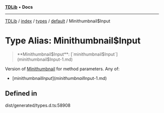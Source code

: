 [**TDLib**](../../../../../../README.md) • **Docs**

***

[TDLib](../../../../../../modules.md) / [index](../../../../../README.md) / [types](../../../README.md) / [default](../README.md) / Minithumbnail$Input

# Type Alias: Minithumbnail$Input

> **Minithumbnail$Input**: [`minithumbnail$Input`](minithumbnail$Input-1.md)

Version of [Minithumbnail](Minithumbnail.md) for method parameters.
Any of:
- [minithumbnail$Input](minithumbnail$Input-1.md)

## Defined in

dist/generated/types.d.ts:58908
